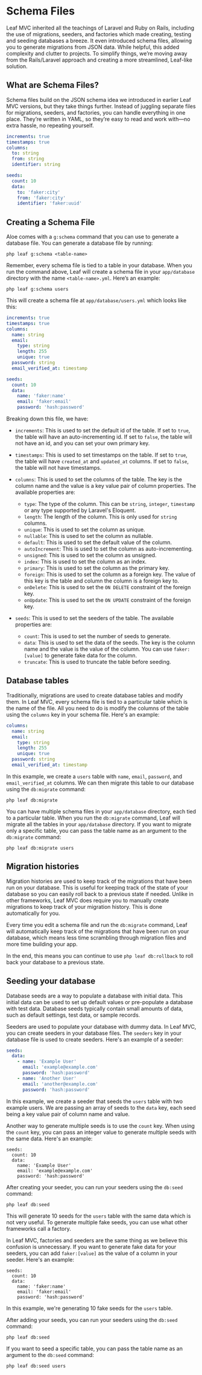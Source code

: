 # Schema Files

Leaf MVC inherited all the teachings of Laravel and Ruby on Rails, including the use of migrations, seeders, and factories which made creating, testing and seeding databases a breeze. It even introduced schema files, allowing you to generate migrations from JSON data. While helpful, this added complexity and clutter to projects. To simplify things, we’re moving away from the Rails/Laravel approach and creating a more streamlined, Leaf-like solution.

## What are Schema Files?

Schema files build on the JSON schema idea we introduced in earlier Leaf MVC versions, but they take things further. Instead of juggling separate files for migrations, seeders, and factories, you can handle everything in one place. They’re written in YAML, so they’re easy to read and work with—no extra hassle, no repeating yourself.

```yml [flights.yml]
increments: true
timestamps: true
columns:
  to: string
  from: string
  identifier: string

seeds:
  count: 10
  data:
    to: 'faker:city'
    from: 'faker:city'
    identifier: 'faker:uuid'
```

## Creating a Schema File

Aloe comes with a `g:schema` command that you can use to generate a database file. You can generate a database file by running:

```bash:no-line-numbers
php leaf g:schema <table-name>
```

Remember, every schema file is tied to a table in your database. When you run the command above, Leaf will create a schema file in your `app/database` directory with the name `<table-name>.yml`. Here’s an example:

```bash:no-line-numbers
php leaf g:schema users
```

This will create a schema file at `app/database/users.yml` which looks like this:

```yml [users.yml]
increments: true
timestamps: true
columns:
  name: string
  email:
    type: string
    length: 255
    unique: true
  password: string
  email_verified_at: timestamp

seeds:
  count: 10
  data:
    name: 'faker:name'
    email: 'faker:email'
    password: 'hash:password'
```

Breaking down this file, we have:

- `increments`: This is used to set the default id of the table. If set to `true`, the table will have an auto-incrementing id. If set to `false`, the table will not have an id, and you can set your own primary key.

- `timestamps`: This is used to set timestamps on the table. If set to `true`, the table will have `created_at` and `updated_at` columns. If set to `false`, the table will not have timestamps.

- `columns`: This is used to set the columns of the table. The key is the column name and the value is a key value pair of column properties. The available properties are:
  - `type`: The type of the column. This can be `string`, `integer`, `timestamp` or any type supported by Laravel's Eloquent.
  - `length`: The length of the column. This is only used for `string` columns.
  - `unique`: This is used to set the column as unique.
  - `nullable`: This is used to set the column as nullable.
  - `default`: This is used to set the default value of the column.
  - `autoIncrement`: This is used to set the column as auto-incrementing.
  - `unsigned`: This is used to set the column as unsigned.
  - `index`: This is used to set the column as an index.
  - `primary`: This is used to set the column as the primary key.
  - `foreign`: This is used to set the column as a foreign key. The value of this key is the table and column the column is a foreign key to.
  - `onDelete`: This is used to set the `ON DELETE` constraint of the foreign key.
  - `onUpdate`: This is used to set the `ON UPDATE` constraint of the foreign key.

- `seeds`: This is used to set the seeders of the table. The available properties are:
  - `count`: This is used to set the number of seeds to generate.
  - `data`: This is used to set the data of the seeds. The key is the column name and the value is the value of the column. You can use `faker:[value]` to generate fake data for the column. <!-- You can also use `{{ [value] }}` to use PHP code, but this is a separate PHP thread which means you can't use variables from the current scope. -->
  - `truncate`: This is used to truncate the table before seeding.

## Database tables

Traditionally, migrations are used to create database tables and modify them. In Leaf MVC, every schema file is tied to a particular table which is the name of the file. All you need to do is modify the columns of the table using the `columns` key in your schema file. Here's an example:

```yml [users.yml]
columns:
  name: string
  email:
    type: string
    length: 255
    unique: true
  password: string
  email_verified_at: timestamp
```

In this example, we create a `users` table with `name`, `email`, `password`, and `email_verified_at` columns. We can then migrate this table to our database using the `db:migrate` command:

```bash:no-line-numbers
php leaf db:migrate
```

You can have multiple schema files in your `app/database` directory, each tied to a particular table. When you run the `db:migrate` command, Leaf will migrate all the tables in your `app/database` directory. If you want to migrate only a specific table, you can pass the table name as an argument to the `db:migrate` command:

```bash:no-line-numbers
php leaf db:migrate users
```

<!-- ## Database migrations vs data migrations

Usually, when making substancial changes to your database, you would create a migration file which is usually in charge of modifying the structure of your database. In some situations, you might want to run some kind of data migration which may copy data from one table to another, or run some kind of data manipulation on your recently migrated database. Some frameworks combine these two into one, but in Leaf MVC, we separate these two because we believe they are two different things. While database migrations are common, data migrations are not so common and are usually done manually.

Leaf MVC provides database scripts which you can use to handle your data migrations. Separating database migrations from data migrations allows you to safely roll-back your data migrations without affecting your database structure. Here's an example of a database script:

```php [ImportUsersFromOldTable.php]
<?php

use App\Models\User;

class ImportUsersFromOldTable
{
  public function up()
  {
    $oldUsers = getOldUsersAndMapToNewUsers();

    foreach ($oldUsers as $oldUser) {
      User::create([
        'name' => $oldUser->name,
        'email' => $oldUser->email,
        'password' => $oldUser->password,
        'is_from_old_table' => true
      ]);
    }
  }

  public function down()
  {
    User::where('is_from_old_table', true)->delete();
  }
}
```

Now you just need to run the script using the `db:script` command:

```bash:no-line-numbers
php leaf db:script ImportUsersFromOldTable
``` -->

## Migration histories

Migration histories are used to keep track of the migrations that have been run on your database. This is useful for keeping track of the state of your database so you can easily roll back to a previous state if needed. Unlike in other frameworks, Leaf MVC does require you to manually create migrations to keep track of your migration history. This is done automatically for you.

Every time you edit a schema file and run the `db:migrate` command, Leaf will automatically keep track of the migrations that have been run on your database, which means less time scrambling through migration files and more time building your app.

In the end, this means you can continue to use `php leaf db:rollback` to roll back your database to a previous state.

## Seeding your database

Database seeds are a way to populate a database with initial data. This initial data can be used to set up default values or pre-populate a database with test data. Database seeds typically contain small amounts of data, such as default settings, test data, or sample records.

Seeders are used to populate your database with dummy data. In Leaf MVC, you can create seeders in your database files. The `seeders` key in your database file is used to create seeders. Here's an example of a seeder:

```yml [users.yml]
seeds:
  data:
    - name: 'Example User'
      email: 'example@example.com'
      password: 'hash:password'
    - name: 'Another User'
      email: 'another@example.com'
      password: 'hash:password'
```

In this example, we create a seeder that seeds the `users` table with two example users. We are passing an array of seeds to the `data` key, each seed being a key value pair of column name and value.

Another way to generate multiple seeds is to use the `count` key. When using the `count` key, you can pass an integer value to generate multiple seeds with the same data. Here's an example:

```yml{2} [users.yml]
seeds:
  count: 10
  data:
    name: 'Example User'
    email: 'example@example.com'
    password: 'hash:password'
```

After creating your seeder, you can run your seeders using the `db:seed` command:

```bash:no-line-numbers
php leaf db:seed
```

This will generate 10 seeds for the `users` table with the same data which is not very useful. To generate multiple fake seeds, you can use what other frameworks call a factory.

In Leaf MVC, factories and seeders are the same thing as we believe this confusion is unnecessary. If you want to generate fake data for your seeders, you can add `faker:[value]` as the value of a column in your seeder. Here's an example:

```yml{4,5} [users.yml]
seeds:
  count: 10
  data:
    name: 'faker:name'
    email: 'faker:email'
    password: 'hash:password'
```

In this example, we're generating 10 fake seeds for the `users` table.

After adding your seeds, you can run your seeders using the `db:seed` command:

```bash:no-line-numbers
php leaf db:seed
```

If you want to seed a specific table, you can pass the table name as an argument to the `db:seed` command:

```bash:no-line-numbers
php leaf db:seed users
```
